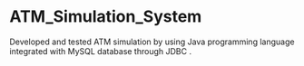 # ATM_Simulation_System
Developed   and tested ATM simulation  by using Java programming language integrated with MySQL database  through JDBC .
